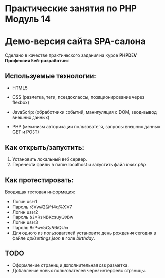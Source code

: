 # Практические занятия по PHP Модуль 14
# Демо-версия сайта SPA-салона

Сделано в качестве практического задания на курсе **PHPDEV Профессия Веб-разработчик**

## Используемые технологии:

* HTML5

* CSS (разметка, теги, псевдоклассы, позиционирование через flexbox)

* JavaScript (обработчики событий, манипуляция с DOM, ввод-вывод внешних данных)

* PHP (механизм авторизации пользователя, запросы внешних данных GET и POST)

## Как открыть/запустить:
1. Установить локальный веб сервер. 
2. Перенести файлы в папку localhost и запустить файл *index.php*

## Как протестировать:
Входящая тестовая информация:
* Логин user1
* Пароль r8Vw#2@^t4q%XjV7
* Логин user2
* Пароль &2*RsNBKcsuyQ9Bw
* Логин user3
* Пароль 8nP$wv5CyR6i$QUm
* Для одного из пользователей установите день рождения сегодня в файле *api/settings.json* в поле *birthday*. 

## TODO

* Оформление страниц и дополнительная css разметка.
* Добавление новых пользователей через интерфейс страницы.
